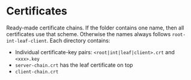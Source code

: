 # Certificates
Ready-made certificate chains. If the folder contains one name, then all certificates use that scheme. Otherwise the names always follows `root-int-leaf-client`. Each directory contains:
- Individual certificate-key pairs: `<root|int|leaf|client>.crt` and `<xxx>.key`
- `server-chain.crt` has the leaf certificate on top
- `client-chain.crt`